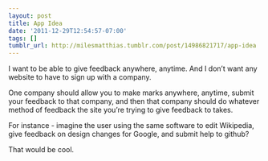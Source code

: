 ```yaml
---
layout: post
title: App Idea
date: '2011-12-29T12:54:57-07:00'
tags: []
tumblr_url: http://milesmatthias.tumblr.com/post/14986821717/app-idea
---
```

I want to be able to give feedback anywhere, anytime. And I don’t want any website to have to sign up with a company.

One company should allow you to make marks anywhere, anytime, submit your feedback to that company, and then that company should do whatever method of feedback the site you’re trying to give feedback to takes.

For instance - imagine the user using the same software to edit Wikipedia, give feedback on design changes for Google, and submit help to github?

That would be cool.
